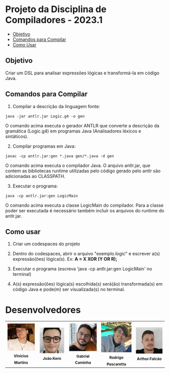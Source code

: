 # Projeto da Disciplina de Compiladores - 2023.1

- [Objetivo](#objetivo)
- [Comandos para Compilar](#comandos-para-compilar)
- [Como Usar](#como-usar)

## Objetivo
Criar um DSL para analisar expressões lógicas e transformá-la em código Java.

## Comandos para Compilar
1. Compilar a descrição da linguagem fonte:

```
java -jar antlr.jar Logic.g4 -o gen
```
O comando acima executa o gerador ANTLR que converte a descrição da gramática (Logic.g4) em
programas Java (Analisadores léxicos e sintáticos).


2. Compilar programas em Java:


```
javac -cp antlr.jar:gen *.java gen/*.java -d gen
```
O comando acima executa o compilador Java. O arquivo antlr.jar, que contem as bibliotecas
runtime utilizadas pelo código gerado pelo antlr são adicionadas ao CLASSPATH.


3. Executar o programa:

```
java -cp antlr.jar:gen LogicMain
```

O comando acima executa a classe LogicMain do compilador. Para a classe poder ser executada é necessário também incluir os arquivos do runtime do antlr.jar.

## Como usar
1. Criar um codespaces do projeto

2. Dentro do codespaces, abrir o arquivo "exemplo.logic" e escrever a(s) expressão(ões) lógica(s). Ex: **A = X XOR (Y OR R);**
  
3. Executar o programa (escreva 'java -cp antlr.jar:gen LogicMain' no terminal)

4. A(s) expressão(ões) lógica(s) escolhida(s) será(ão) transformada(s) em código Java e pode(m) ser visualizada(s) no terminal.

# Desenvolvedores
<table>
  <tr>
    <td align="center">
      <a href="https://github.com/Vinizik">
        <img src="colaboradores/vinicius-martins.jpg" width="100px;"/><br>
        <sub>
          <b>Vinícius Martins</b>
        </sub>
      </a>
    </td>
    <td align="center">
      <a href="https://github.com/JoaoKern">
        <img src="colaboradores/joao-kern.jpg" width="100px;"/><br>
        <sub>
          <b>João Kern</b>
        </sub>
      </a>
    </td>
    <td align="center">
      <a href="https://github.com/GabrielCaminha">
        <img src="colaboradores/gabriel-caminha.jpg" width="100px;"/><br>
        <sub>
          <b>Gabriel Caminha</b>
        </sub>
      </a>
    </td>
    <td align="center">
      <a href="https://github.com/rodrigopascaretta">
        <img src="colaboradores/rodrigo-pascaretta.jpg" width="100px;"/><br>
        <sub>
          <b>Rodrigo Pascaretta</b>
        </sub>
      </a>
    </td>
    <td align="center">
      <a href="https://github.com/arthurbf2">
        <img src="colaboradores/arthur-falcao.jpg" width="100px;"/><br>
        <sub>
          <b>Arthur Falcão</b>
        </sub>
      </a>
    </td>
  </tr>
</table>
